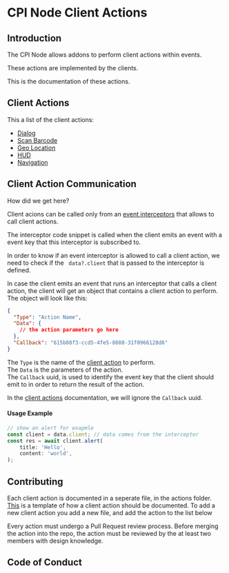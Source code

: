 # CPI Node Client Actions

## Introduction
The CPI Node allows addons to perform client actions within events. 

These actions are implemented by the clients.

This is the documentation of these actions.

## Client Actions
This a list of the client actions:

* [Dialog](actions/dialog.md)
* [Scan Barcode](actions/scan-barcode.md)
* [Geo Location](actions/geo-location.md)
* [HUD](actions/hud.md)
* [Navigation](actions/navigation.md)

## Client Action Communication
How did we get here?

Client acions can be called only from an [event interceptors](https://pepperi-addons.github.io/cpi-node/#events) that allows to call client actions.

The interceptor code snippet is called when the client emits an event with a event key that this interceptor is subscribed to.

In order to know if an event interceptor is allowed to call a client action, we need to check if the ```
data?.client``` that is passed to the interceptor is defined.

In case the client emits an event that runs an interceptor that calls a client action, the client will get an object that contains a client action to perform.
The object will look like this:

```json
{
  "Type": "Action Name",
  "Data": {
    // the action parameters go here
  },
  "Callback": "615b08f3-ccd5-4fe5-8088-31f0966128d6"
}
```
The ```Type``` is the name of the [client action](#client-actions) to perform.\
The ```Data``` is the parameters of the action.\
The ```Callback``` uuid, is used to identify the event key that the client should emit to in order to return the result of the action.

In the [client actions](#client-actions) documentation, we will ignore the ```Callback``` uuid.





#### Usage Example
```typescript
// show an alert for exapmle
const client = data.client; // data comes from the interceptor
const res = await client.alert(
    title: 'Hello',
    content: 'world',
);
```

## Contributing
Each client action is documented in a seperate file, in the actions folder.
[This](action-template.md) is a template of how a client action should be documented.
To add a new client action you add a new file, and add the action to the list below

Every action must undergo a Pull Request review process. Before merging the action into the repo, the action must be reviewed by the at least two members with design knowledge.

## Code of Conduct